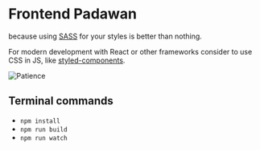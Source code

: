 # Frontend Padawan

because using [SASS](https://sass-lang.com) for your styles is better than nothing. 

For modern development with React or other frameworks consider to use CSS in JS, like [styled-components](https://styled-components.com).

![Patience](https://media1.giphy.com/media/26DN48mfu3uWJ3J7y/giphy.gif)

## Terminal commands

- `npm install`
- `npm run build`
- `npm run watch`
